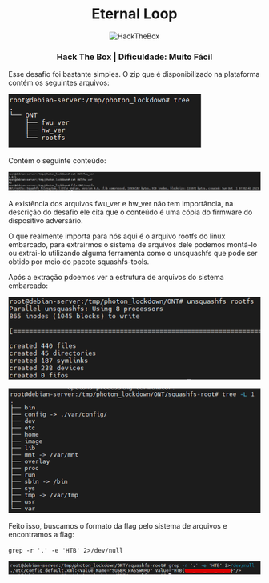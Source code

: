 <h1 align="center">Eternal Loop</h1>
<p align="center">
<img src="https://avatars.githubusercontent.com/u/31746234?s=200&v=4" alt="HackTheBox"/> 
</p>
<h3 align="center">Hack The Box | Dificuldade: Muito Fácil</h3>
<p> Esse desafio foi bastante simples. O zip que é disponibilizado na plataforma contém os seguintes arquivos:</p>

![alt text](/resources/image.png)
<p> Contém o seguinte conteúdo:</p>

![alt text](/resources/image2.png)

<p> A existência dos arquivos fwu_ver e hw_ver não tem importância, na descrição do desafio ele cita que o conteúdo é uma cópia do firmware do dispositivo adversário.</p>
<p> O que realmente importa para nós aqui é o arquivo rootfs do linux embarcado, para extrairmos o sistema de arquivos dele podemos montá-lo ou extrai-lo utilizando alguma ferramenta como o unsquashfs que pode ser obtido por meio do pacote squashfs-tools.</p>
<p> Após a extração pdoemos ver a estrutura de arquivos do sistema embarcado:</p>

![alt text](/resources/image3.png)

![alt text](/resources/image4.png)

<p> Feito isso, buscamos o formato da flag pelo sistema de arquivos e encontramos a flag: </p>

`grep -r '.' -e 'HTB' 2>/dev/null`

![alt text](/resources/image5.png)
